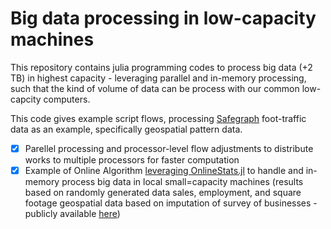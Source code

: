 # Big data processing in low-capacity machines
This repository contains julia programming codes to process big data (+2 TB) in highest capacity - leveraging parallel and in-memory processing, such that the kind of volume of data can be process with our common low-capcity computers.

This code gives example script flows, processing [Safegraph](https://www.safegraph.com/) foot-traffic data as an example, specifically geospatial pattern data.

- [x] Parellel processing and processor-level flow adjustments to distribute works to multiple processors for faster computation
- [x] Example of Online Algorithm [leveraging OnlineStats.jl](https://github.com/joshday/OnlineStats.jl) to handle and in-memory process big data in local small=capacity machines (results based on randomly generated data sales, employment, and square footage geospatial data based on imputation of survey of businesses - publicly available [here](https://www.census.gov/programs-surveys/susb.html))
